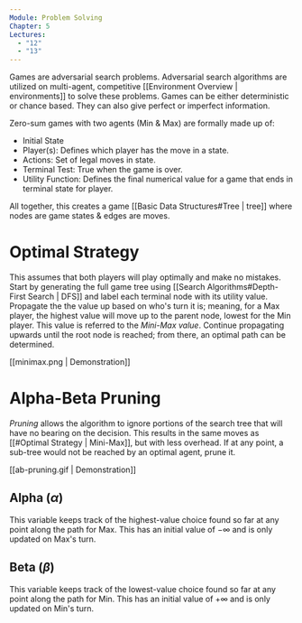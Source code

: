 ```yaml
---
Module: Problem Solving
Chapter: 5
Lectures:
  - "12"
  - "13"
---
```

Games are adversarial search problems. Adversarial search algorithms are utilized on multi-agent, competitive [[Environment Overview | environments]] to solve these problems. Games can be either deterministic or chance based. They can also give perfect or imperfect information.

Zero-sum games with two agents (Min & Max) are formally made up of:
* Initial State
* Player(s): Defines which player has the move in a state.
* Actions: Set of legal moves in state.
* Terminal Test: True when the game is over.
* Utility Function: Defines the final numerical value for a game that ends in terminal state for player.

All together, this creates a game [[Basic Data Structures#Tree | tree]] where nodes are game states & edges are moves.
# Optimal Strategy
This assumes that both players will play optimally and make no mistakes. Start by generating the full game tree using [[Search Algorithms#Depth-First Search | DFS]] and label each terminal node with its utility value. Propagate the the value up based on who's turn it is; meaning, for a Max player, the highest value will move up to the parent node, lowest for the Min player. This value is referred to the *Mini-Max value*. Continue propagating upwards until the root node is reached; from there, an optimal path can be determined.

[[minimax.png | Demonstration]]
# Alpha-Beta Pruning
*Pruning* allows the algorithm to ignore portions of the search tree that will have no bearing on the decision. This results in the same moves as [[#Optimal Strategy | Mini-Max]], but with less overhead. If at any point, a sub-tree would not be reached by an optimal agent, prune it.

[[ab-pruning.gif | Demonstration]]
## Alpha ($\alpha$)
This variable keeps track of the highest-value choice found so far at any point along the path for Max. This has an initial value of $-\infty$ and is only updated on Max's turn.
## Beta ($\beta$)
This variable keeps track of the lowest-value choice found so far at any point along the path for Min. This has an initial value of $+\infty$ and is only updated on Min's turn.